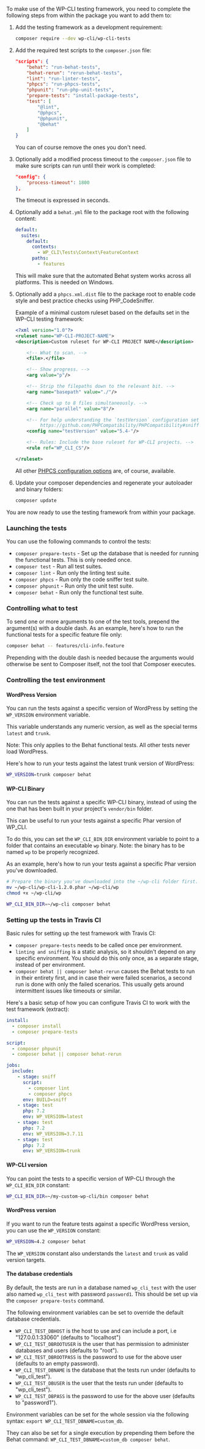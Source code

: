 To make use of the WP-CLI testing framework, you need to complete the following steps from within the package you want to add them to:

1. Add the testing framework as a development requirement:
    ```bash
    composer require --dev wp-cli/wp-cli-tests
    ```

2. Add the required test scripts to the `composer.json` file:
    ```json
    "scripts": {
        "behat": "run-behat-tests",
        "behat-rerun": "rerun-behat-tests",
        "lint": "run-linter-tests",
        "phpcs": "run-phpcs-tests",
        "phpunit": "run-php-unit-tests",
        "prepare-tests": "install-package-tests",
        "test": [
            "@lint",
            "@phpcs",
            "@phpunit",
            "@behat"
        ]
    }
    ```
    You can of course remove the ones you don't need.

3. Optionally add a modified process timeout to the `composer.json` file to make sure scripts can run until their work is completed:
    ```json
    "config": {
        "process-timeout": 1800
    },
    ```
    The timeout is expressed in seconds.

4. Optionally add a `behat.yml` file to the package root with the following content:
    ```yaml
    default:
      suites:
        default:
          contexts:
            - WP_CLI\Tests\Context\FeatureContext
          paths:
            - features
    ```
    This will make sure that the automated Behat system works across all platforms. This is needed on Windows.

5. Optionally add a `phpcs.xml.dist` file to the package root to enable code style and best practice checks using PHP_CodeSniffer.

    Example of a minimal custom ruleset based on the defaults set in the WP-CLI testing framework:
    ```xml
    <?xml version="1.0"?>
    <ruleset name="WP-CLI-PROJECT-NAME">
    <description>Custom ruleset for WP-CLI PROJECT NAME</description>

        <!-- What to scan. -->
        <file>.</file>

        <!-- Show progress. -->
        <arg value="p"/>

        <!-- Strip the filepaths down to the relevant bit. -->
        <arg name="basepath" value="./"/>

        <!-- Check up to 8 files simultaneously. -->
        <arg name="parallel" value="8"/>

        <!-- For help understanding the `testVersion` configuration setting:
             https://github.com/PHPCompatibility/PHPCompatibility#sniffing-your-code-for-compatibility-with-specific-php-versions -->
        <config name="testVersion" value="5.4-"/>

        <!-- Rules: Include the base ruleset for WP-CLI projects. -->
        <rule ref="WP_CLI_CS"/>

    </ruleset>
    ```

    All other [PHPCS configuration options](https://github.com/squizlabs/PHP_CodeSniffer/wiki/Annotated-Ruleset) are, of course, available.
6. Update your composer dependencies and regenerate your autoloader and binary folders:
    ```bash
    composer update
    ```

You are now ready to use the testing framework from within your package.

### Launching the tests

You can use the following commands to control the tests:

* `composer prepare-tests` - Set up the database that is needed for running the functional tests. This is only needed once.
* `composer test` - Run all test suites.
* `composer lint` - Run only the linting test suite.
* `composer phpcs` - Run only the code sniffer test suite.
* `composer phpunit` - Run only the unit test suite.
* `composer behat` - Run only the functional test suite.

### Controlling what to test

To send one or more arguments to one of the test tools, prepend the argument(s) with a double dash. As an example, here's how to run the functional tests for a specific feature file only:
```bash
composer behat -- features/cli-info.feature
```

Prepending with the double dash is needed because the arguments would otherwise be sent to Composer itself, not the tool that Composer executes.

### Controlling the test environment

#### WordPress Version

You can run the tests against a specific version of WordPress by setting the `WP_VERSION` environment variable.

This variable understands any numeric version, as well as the special terms `latest` and `trunk`.

Note: This only applies to the Behat functional tests. All other tests never load WordPress.

Here's how to run your tests against the latest trunk version of WordPress:
```bash
WP_VERSION=trunk composer behat
```

#### WP-CLI Binary

You can run the tests against a specific WP-CLI binary, instead of using the one that has been built in your project's `vendor/bin` folder.

This can be useful to run your tests against a specific Phar version of WP_CLI.

To do this, you can set the `WP_CLI_BIN_DIR` environment variable to point to a folder that contains an executable `wp` binary. Note: the binary has to be named `wp` to be properly recognized.

As an example, here's how to run your tests against a specific Phar version you've downloaded.
```bash
# Prepare the binary you've downloaded into the ~/wp-cli folder first.
mv ~/wp-cli/wp-cli-1.2.0.phar ~/wp-cli/wp
chmod +x ~/wp-cli/wp

WP_CLI_BIN_DIR=~/wp-cli composer behat
```

### Setting up the tests in Travis CI

Basic rules for setting up the test framework with Travis CI:

* `composer prepare-tests` needs to be called once per environment.
* `linting and sniffing` is a static analysis, so it shouldn't depend on any specific environment. You should do this only once, as a separate stage, instead of per environment.
* `composer behat || composer behat-rerun` causes the Behat tests to run in their entirety first, and in case their were failed scenarios, a second run is done with only the failed scenarios. This usually gets around intermittent issues like timeouts or similar.

Here's a basic setup of how you can configure Travis CI to work with the test framework (extract):
```yml
install:
  - composer install
  - composer prepare-tests

script:
  - composer phpunit
  - composer behat || composer behat-rerun

jobs:
  include:
    - stage: sniff
      script:
        - composer lint
        - composer phpcs
      env: BUILD=sniff
    - stage: test
      php: 7.2
      env: WP_VERSION=latest
    - stage: test
      php: 7.2
      env: WP_VERSION=3.7.11
    - stage: test
      php: 7.2
      env: WP_VERSION=trunk
```

#### WP-CLI version

You can point the tests to a specific version of WP-CLI through the `WP_CLI_BIN_DIR` constant:
```bash
WP_CLI_BIN_DIR=~/my-custom-wp-cli/bin composer behat
```

#### WordPress version

If you want to run the feature tests against a specific WordPress version, you can use the `WP_VERSION` constant:
```bash
WP_VERSION=4.2 composer behat
```

The `WP_VERSION` constant also understands the `latest` and `trunk` as valid version targets.

#### The database credentials

By default, the tests are run in a database named `wp_cli_test` with the user also named `wp_cli_test` with password `password1`.
This should be set up via the `composer prepare-tests` command.

The following environment variables can be set to override the default database credentials.

  - `WP_CLI_TEST_DBHOST` is the host to use and can include a port, i.e "127.0.0.1:33060" (defaults to "localhost")
  - `WP_CLI_TEST_DBROOTUSER` is the user that has permission to administer databases and users (defaults to "root").
  - `WP_CLI_TEST_DBROOTPASS` is the password to use for the above user (defaults to an empty password).
  - `WP_CLI_TEST_DBNAME` is the database that the tests run under (defaults to "wp_cli_test").
  - `WP_CLI_TEST_DBUSER` is the user that the tests run under (defaults to "wp_cli_test").
  - `WP_CLI_TEST_DBPASS` is the password to use for the above user (defaults to "password1").

Environment variables can be set for the whole session via the following syntax: `export WP_CLI_TEST_DBNAME=custom_db`.

They can also be set for a single execution by prepending them before the Behat command: `WP_CLI_TEST_DBNAME=custom_db composer behat`.

